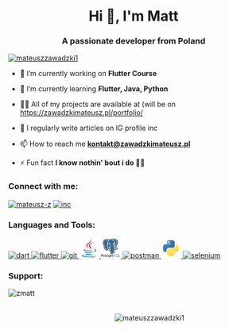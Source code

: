 <h1 align="center">Hi 👋, I'm Matt</h1>
<h3 align="center">A passionate developer from Poland</h3>

<p align="left"> <a href="https://github.com/ryo-ma/github-profile-trophy"><img src="https://github-profile-trophy.vercel.app/?username=mateuszzawadzki1" alt="mateuszzawadzki1" /></a> </p>

- 🔭 I’m currently working on **Flutter Course**

- 🌱 I’m currently learning **Flutter, Java, Python**

- 👨‍💻 All of my projects are available at (will be on https://zawadzkimateusz.pl/portfolio/

- 📝 I regularly write articles on IG profile inc

- 📫 How to reach me **kontakt@zawadzkimateusz.pl**

- ⚡ Fun fact **I know nothin' bout i do 🤷‍♂️**

<h3 align="left">Connect with me:</h3>
<p align="left">
<a href="https://linkedin.com/in/mateusz-z" target="blank"><img align="center" src="https://raw.githubusercontent.com/rahuldkjain/github-profile-readme-generator/master/src/images/icons/Social/linked-in-alt.svg" alt="mateusz-z" height="30" width="40" /></a>
<a href="https://instagram.com/inc" target="blank"><img align="center" src="https://raw.githubusercontent.com/rahuldkjain/github-profile-readme-generator/master/src/images/icons/Social/instagram.svg" alt="inc" height="30" width="40" /></a>
</p>

<h3 align="left">Languages and Tools:</h3>
<p align="left"> <a href="https://dart.dev" target="_blank" rel="noreferrer"> <img src="https://www.vectorlogo.zone/logos/dartlang/dartlang-icon.svg" alt="dart" width="40" height="40"/> </a> <a href="https://flutter.dev" target="_blank" rel="noreferrer"> <img src="https://www.vectorlogo.zone/logos/flutterio/flutterio-icon.svg" alt="flutter" width="40" height="40"/> </a> <a href="https://git-scm.com/" target="_blank" rel="noreferrer"> <img src="https://www.vectorlogo.zone/logos/git-scm/git-scm-icon.svg" alt="git" width="40" height="40"/> </a> <a href="https://www.java.com" target="_blank" rel="noreferrer"> <img src="https://raw.githubusercontent.com/devicons/devicon/master/icons/java/java-original.svg" alt="java" width="40" height="40"/> </a> <a href="https://www.postgresql.org" target="_blank" rel="noreferrer"> <img src="https://raw.githubusercontent.com/devicons/devicon/master/icons/postgresql/postgresql-original-wordmark.svg" alt="postgresql" width="40" height="40"/> </a> <a href="https://postman.com" target="_blank" rel="noreferrer"> <img src="https://www.vectorlogo.zone/logos/getpostman/getpostman-icon.svg" alt="postman" width="40" height="40"/> </a> <a href="https://www.python.org" target="_blank" rel="noreferrer"> <img src="https://raw.githubusercontent.com/devicons/devicon/master/icons/python/python-original.svg" alt="python" width="40" height="40"/> </a> <a href="https://www.selenium.dev" target="_blank" rel="noreferrer"> <img src="https://raw.githubusercontent.com/detain/svg-logos/780f25886640cef088af994181646db2f6b1a3f8/svg/selenium-logo.svg" alt="selenium" width="40" height="40"/> </a> </p>

<h3 align="left">Support:</h3>
<p><a href="https://www.buymeacoffee.com/zmatt"> <img align="left" src="https://cdn.buymeacoffee.com/buttons/v2/default-yellow.png" height="50" width="210" alt="zmatt" /></a></p><br><br>

<p>&nbsp;<img align="center" src="https://github-readme-stats.vercel.app/api?username=mateuszzawadzki1&show_icons=true&locale=en" alt="mateuszzawadzki1" /></p>
